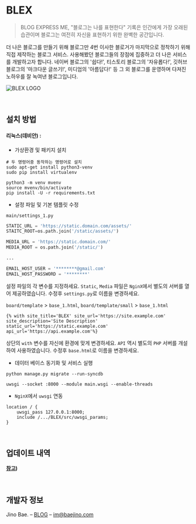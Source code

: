 # BLEX

> BLOG EXPRESS ME, "블로그는 나를 표현한다" 기록은 인간에게 가장 오래된 습관이며 블로그는 여전히 자신을 표현하기 위한 완벽한 공간입니다.

더 나은 블로그를 만들기 위해 블로그만 4번 이사한 블로거가 마지막으로 정착하기 위해 직접 제작하는 블로그 서비스. 사용해봤던 블로그들의 장점에 집중하고 더 나은 서비스를 개발하고자 합니다. 네이버 블로그의 '쉽다!', 티스토리 블로그의 '자유롭다!', 깃허브 블로그의 '마크다운 글쓰기!', 미디엄의 '아름답다!' 등 그 외 블로그를 운영하며 다져진 노하우를 잘 녹여낸 블로그입니다.

![BLEX LOGO](https://user-images.githubusercontent.com/35596687/70400241-3f101f00-1a6d-11ea-8952-9f622224c57e.png)

<br>

## 설치 방법

#### 리눅스(데비안) :

- 가상환경 및 패키지 설치

```shell
# 두 명령어중 동작하는 명령어로 설치
sudo apt-get install python3-venv
sudo pip install virtualenv

python3 -m venv mvenv
source mvenv/bin/activate
pip install -U -r requirements.txt
```

- 설정 파일 및 기본 템플릿 수정

`main/settings_1.py`

```python
STATIC_URL = 'https://static.domain.com/assets/'
STAITC_ROOT=os.path.join('/static/assets/')

MEDIA_URL = 'https://static.domain.com/'
MEDIA_ROOT = os.path.join('/static/')

...

EMAIL_HOST_USER = '********@gmail.com'
EMAIL_HOST_PASSWORD = '********'
```

설정 파일의 각 변수를 지정하세요. `Static`, `Media` 파일은 `NginX`에서 별도의 서버를 열어 제공하였습니다. 수정후 `settings.py`로 이름을 변경하세요.

`board/template` > `base_1.html`, `board/template/small` > `base_1.html`

```
{% with site_title='BLEX' site_url='https://site.example.com' site_description='Site Description' static_url='https://static.example.com' api_url='https://api.example.com'%}
```

상단의 `with` 변수를 자신에 환경에 맞게 변경하세요. `API` 역시 별도의 `PHP` 서버를 개설하여 사용하였습니다. 수정후 `base.html`로 이름을 변경하세요.

- 데이터 베이스 동기화 및 서비스 실행

```shell
python manage.py migrate --run-syncdb

uwsgi --socket :8000 --module main.wsgi --enable-threads
```

- `NginX`에서 `uwsgi` 연동

```nginx
location / {
    uwsgi_pass 127.0.0.1:8000;
    include /.../BLEX/src/uwsgi_params;
}
```

<br>

## 업데이트 내역

**[참고](./CHANGELOG.md))**

<br>

## 개발자 정보	

Jino Bae. – [BLOG](https://baejino.com) – im@baejino.com